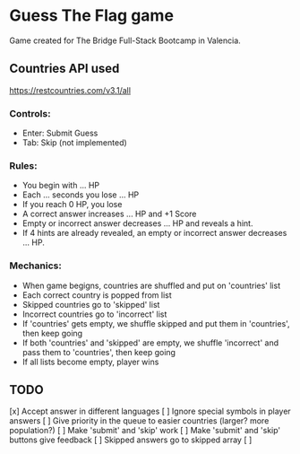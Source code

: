 # Guess The Flag game
Game created for The Bridge Full-Stack Bootcamp in Valencia.

## Countries API used
https://restcountries.com/v3.1/all  

### Controls:
- Enter: Submit Guess
- Tab: Skip (not implemented)

### Rules:
- You begin with ... HP
- Each ... seconds you lose ... HP
- If you reach 0 HP, you lose
- A correct answer increases ... HP and +1 Score
- Empty or incorrect answer decreases ... HP and reveals a hint.
- If 4 hints are already revealed, an empty or incorrect answer decreases ... HP.

### Mechanics:
- When game begigns, countries are shuffled and put on 'countries' list
- Each correct country is popped from list
- Skipped countries go to 'skipped' list
- Incorrect countries go to 'incorrect' list
- If 'countries' gets empty, we shuffle skipped and put them in 'countries', then keep going
- If both 'countries' and 'skipped' are empty, we shuffle 'incorrect' and pass them to 'countries', then keep going 
- If all lists become empty, player wins

## TODO
[x] Accept answer in different languages
[ ] Ignore special symbols in player answers
[ ] Give priority in the queue to easier countries (larger? more population?)
[ ] Make 'submit' and 'skip' work
[ ] Make 'submit' and 'skip' buttons give feedback
[ ] Skipped answers go to skipped array
[ ] 